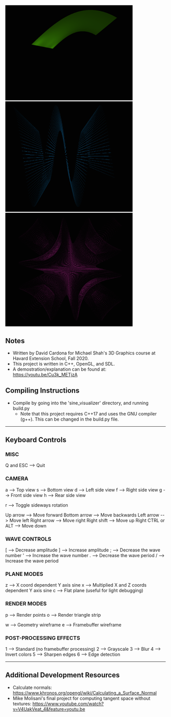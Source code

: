 <img src="./media/DavidCardona_FinalProject_Fall2020_1.png" width="400px" alt="picture">
<img src="./media/DavidCardona_FinalProject_Fall2020_2.png" width="400px" alt="picture">
<img src="./media/DavidCardona_FinalProject_Fall2020_3.png" width="400px" alt="picture">

## Notes
  * Written by David Cardona for Michael Shah's 3D Graphics course at Havard Extension School, Fall 2020.
  * This project is written in C++, OpenGL, and SDL.
  * A demostration/explanation can be found at: https://youtu.be/Cu3k_METjzA

## Compiling Instructions
  * Compile by going into the 'sine_visualizer' directory, and running build.py
    * Note that this project requires C++17 and uses the GNU compiler (g++). This can be changed in the build.py file.
<hr>

## Keyboard Controls
  ### MISC
  Q and ESC   --> Quit


  ### CAMERA
  a   --> Top view
  s   --> Bottom view
  d   --> Left side view
  f   --> Right side view
  g   --> Front side view
  h   --> Rear side view

  r   --> Toggle sideways rotation

  Up arrow            --> Move forward
  Bottom arrow        --> Move backwards
  Left arrow          --> Move left
  Right arrow         --> Move right
  Right shift         --> Move up
  Right CTRL or ALT   --> Move down


  ### WAVE CONTROLS
  [   --> Decrease amplitude
  ]   --> Increase amplitude
  ;   --> Decrease the wave number
  '   --> Increase the wave number
  .   --> Decrease the wave period
  /   --> Increase the wave period


  ### PLANE MODES
  z   --> X coord dependent Y axis sine
  x   --> Multiplied X and Z coords dependent Y axis sine
  c   --> Flat plane (useful for light debugging)


  ### RENDER MODES
  p   --> Render points
  o   --> Render triangle strip

  w   --> Geometry wireframe
  e   --> Framebuffer wireframe


  ### POST-PROCESSING EFFECTS
  1   --> Standard (no framebuffer processing)
  2   --> Grayscale
  3   --> Blur
  4   --> Invert colors
  5   --> Sharpen edges
  6   --> Edge detection
<hr>

## Additional Development Resources
  * Calculate normals: https://www.khronos.org/opengl/wiki/Calculating_a_Surface_Normal
  * Mike Molisani's final project for computing tangent space without textures: https://www.youtube.com/watch?v=V4UakVeat_4&feature=youtu.be